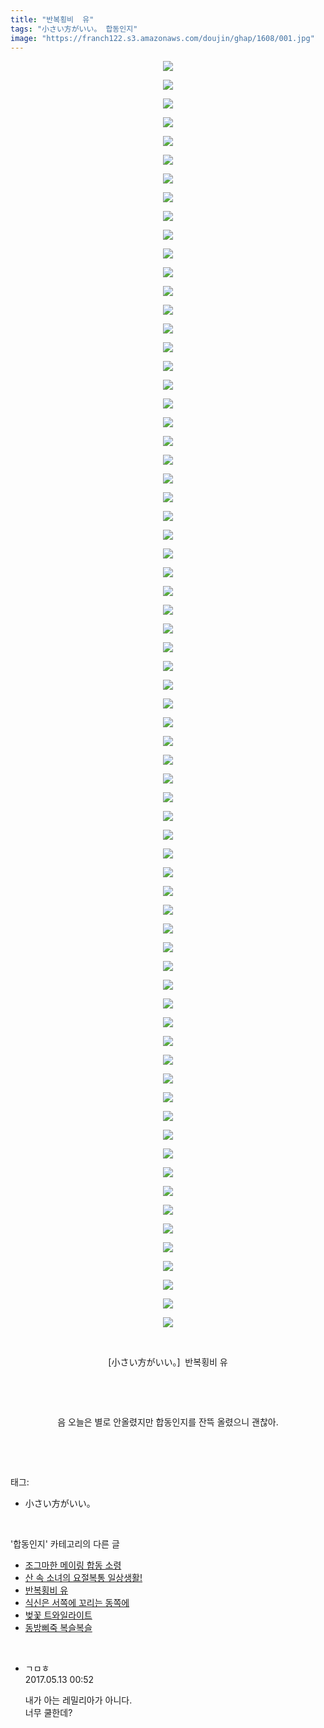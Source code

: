 ```yaml
---
title: "반복횡비  유"
tags: "小さい方がいい。 합동인지"
image: "https://franch122.s3.amazonaws.com/doujin/ghap/1608/001.jpg"
---
```

<div class="article">
<p style="text-align: center; clear: none; float: none;"><img src="{{ site.imgserver4 }}/ghap/1608/001.jpg"/></p>
<p style="text-align: center; clear: none; float: none;"><img src="{{ site.imgserver4 }}/ghap/1608/002.jpg"/></p>
<p style="text-align: center; clear: none; float: none;"><img src="{{ site.imgserver4 }}/ghap/1608/003.jpg"/></p>
<p style="text-align: center; clear: none; float: none;"><img src="{{ site.imgserver4 }}/ghap/1608/004.jpg"/></p>
<p style="text-align: center; clear: none; float: none;"><img src="{{ site.imgserver4 }}/ghap/1608/005.jpg"/></p>
<p style="text-align: center; clear: none; float: none;"><img src="{{ site.imgserver4 }}/ghap/1608/006.jpg"/></p>
<p style="text-align: center; clear: none; float: none;"><img src="{{ site.imgserver4 }}/ghap/1608/007.jpg"/></p>
<p style="text-align: center; clear: none; float: none;"><img src="{{ site.imgserver4 }}/ghap/1608/008.jpg"/></p>
<p style="text-align: center; clear: none; float: none;"><img src="{{ site.imgserver4 }}/ghap/1608/009.jpg"/></p>
<p style="text-align: center; clear: none; float: none;"><img src="{{ site.imgserver4 }}/ghap/1608/010.jpg"/></p>
<p style="text-align: center; clear: none; float: none;"><img src="{{ site.imgserver4 }}/ghap/1608/011.jpg"/></p>
<p style="text-align: center; clear: none; float: none;"><img src="{{ site.imgserver4 }}/ghap/1608/012.jpg"/></p>
<p style="text-align: center; clear: none; float: none;"><img src="{{ site.imgserver4 }}/ghap/1608/013.jpg"/></p>
<p style="text-align: center; clear: none; float: none;"><img src="{{ site.imgserver4 }}/ghap/1608/014.jpg"/></p>
<p style="text-align: center; clear: none; float: none;"><img src="{{ site.imgserver4 }}/ghap/1608/015.jpg"/></p>
<p style="text-align: center; clear: none; float: none;"><img src="{{ site.imgserver4 }}/ghap/1608/016.jpg"/></p>
<p style="text-align: center; clear: none; float: none;"><img src="{{ site.imgserver4 }}/ghap/1608/017.jpg"/></p>
<p style="text-align: center; clear: none; float: none;"><img src="{{ site.imgserver4 }}/ghap/1608/018.jpg"/></p>
<p style="text-align: center; clear: none; float: none;"><img src="{{ site.imgserver4 }}/ghap/1608/019.jpg"/></p>
<p style="text-align: center; clear: none; float: none;"><img src="{{ site.imgserver4 }}/ghap/1608/020.jpg"/></p>
<p style="text-align: center; clear: none; float: none;"><img src="{{ site.imgserver4 }}/ghap/1608/021.jpg"/></p>
<p style="text-align: center; clear: none; float: none;"><img src="{{ site.imgserver4 }}/ghap/1608/022.jpg"/></p>
<p style="text-align: center; clear: none; float: none;"><img src="{{ site.imgserver4 }}/ghap/1608/023.jpg"/></p>
<p style="text-align: center; clear: none; float: none;"><img src="{{ site.imgserver4 }}/ghap/1608/024.jpg"/></p>
<p style="text-align: center; clear: none; float: none;"><img src="{{ site.imgserver4 }}/ghap/1608/025.jpg"/></p>
<p style="text-align: center; clear: none; float: none;"><img src="{{ site.imgserver4 }}/ghap/1608/026.jpg"/></p>
<p style="text-align: center; clear: none; float: none;"><img src="{{ site.imgserver4 }}/ghap/1608/027.jpg"/></p>
<p style="text-align: center; clear: none; float: none;"><img src="{{ site.imgserver4 }}/ghap/1608/028.jpg"/></p>
<p style="text-align: center; clear: none; float: none;"><img src="{{ site.imgserver4 }}/ghap/1608/029.jpg"/></p>
<p style="text-align: center; clear: none; float: none;"><img src="{{ site.imgserver4 }}/ghap/1608/030.jpg"/></p>
<p style="text-align: center; clear: none; float: none;"><img src="{{ site.imgserver4 }}/ghap/1608/031.jpg"/></p>
<p style="text-align: center; clear: none; float: none;"><img src="{{ site.imgserver4 }}/ghap/1608/032.jpg"/></p>
<p style="text-align: center; clear: none; float: none;"><img src="{{ site.imgserver4 }}/ghap/1608/033.jpg"/></p>
<p style="text-align: center; clear: none; float: none;"><img src="{{ site.imgserver4 }}/ghap/1608/034.jpg"/></p>
<p style="text-align: center; clear: none; float: none;"><img src="{{ site.imgserver4 }}/ghap/1608/035.jpg"/></p>
<p style="text-align: center; clear: none; float: none;"><img src="{{ site.imgserver4 }}/ghap/1608/036.jpg"/></p>
<p style="text-align: center; clear: none; float: none;"><img src="{{ site.imgserver4 }}/ghap/1608/037.jpg"/></p>
<p style="text-align: center; clear: none; float: none;"><img src="{{ site.imgserver4 }}/ghap/1608/038.jpg"/></p>
<p style="text-align: center; clear: none; float: none;"><img src="{{ site.imgserver4 }}/ghap/1608/039.jpg"/></p>
<p style="text-align: center; clear: none; float: none;"><img src="{{ site.imgserver4 }}/ghap/1608/040.jpg"/></p>
<p style="text-align: center; clear: none; float: none;"><img src="{{ site.imgserver4 }}/ghap/1608/041.jpg"/></p>
<p style="text-align: center; clear: none; float: none;"><img src="{{ site.imgserver4 }}/ghap/1608/042.jpg"/></p>
<p style="text-align: center; clear: none; float: none;"><img src="{{ site.imgserver4 }}/ghap/1608/043.jpg"/></p>
<p style="text-align: center; clear: none; float: none;"><img src="{{ site.imgserver4 }}/ghap/1608/044.jpg"/></p>
<p style="text-align: center; clear: none; float: none;"><img src="{{ site.imgserver4 }}/ghap/1608/045.jpg"/></p>
<p style="text-align: center; clear: none; float: none;"><img src="{{ site.imgserver4 }}/ghap/1608/046.jpg"/></p>
<p style="text-align: center; clear: none; float: none;"><img src="{{ site.imgserver4 }}/ghap/1608/047.jpg"/></p>
<p style="text-align: center; clear: none; float: none;"><img src="{{ site.imgserver4 }}/ghap/1608/048.jpg"/></p>
<p style="text-align: center; clear: none; float: none;"><img src="{{ site.imgserver4 }}/ghap/1608/049.jpg"/></p>
<p style="text-align: center; clear: none; float: none;"><img src="{{ site.imgserver4 }}/ghap/1608/050.jpg"/></p>
<p style="text-align: center; clear: none; float: none;"><img src="{{ site.imgserver4 }}/ghap/1608/051.jpg"/></p>
<p style="text-align: center; clear: none; float: none;"><img src="{{ site.imgserver4 }}/ghap/1608/052.jpg"/></p>
<p style="text-align: center; clear: none; float: none;"><img src="{{ site.imgserver4 }}/ghap/1608/053.jpg"/></p>
<p style="text-align: center; clear: none; float: none;"><img src="{{ site.imgserver4 }}/ghap/1608/054.jpg"/></p>
<p style="text-align: center; clear: none; float: none;"><img src="{{ site.imgserver4 }}/ghap/1608/055.jpg"/></p>
<p style="text-align: center; clear: none; float: none;"><img src="{{ site.imgserver4 }}/ghap/1608/056.jpg"/></p>
<p style="text-align: center; clear: none; float: none;"><img src="{{ site.imgserver4 }}/ghap/1608/057.jpg"/></p>
<p style="text-align: center; clear: none; float: none;"><img src="{{ site.imgserver4 }}/ghap/1608/058.jpg"/></p>
<p style="text-align: center; clear: none; float: none;"><img src="{{ site.imgserver4 }}/ghap/1608/059.jpg"/></p>
<p style="text-align: center; clear: none; float: none;"><img src="{{ site.imgserver4 }}/ghap/1608/060.jpg"/></p>
<p style="text-align: center; clear: none; float: none;"><img src="{{ site.imgserver4 }}/ghap/1608/061.jpg"/></p>
<p style="text-align: center; clear: none; float: none;"><img src="{{ site.imgserver4 }}/ghap/1608/062.jpg"/></p>
<p style="text-align: center; clear: none; float: none;"><img src="{{ site.imgserver4 }}/ghap/1608/063.jpg"/></p>
<p style="text-align: center; clear: none; float: none;"><img src="{{ site.imgserver4 }}/ghap/1608/064.jpg"/></p>
<p style="text-align: center; clear: none; float: none;"><img src="{{ site.imgserver4 }}/ghap/1608/065.jpg"/></p>
<p style="text-align: center; clear: none; float: none;"><img src="{{ site.imgserver4 }}/ghap/1608/066.jpg"/></p>
<p style="text-align: center; clear: none; float: none;"><img src="{{ site.imgserver4 }}/ghap/1608/067.jpg"/></p>
<p style="text-align: center; clear: none; float: none;"><img src="{{ site.imgserver4 }}/ghap/1608/068.jpg"/></p>
<p style="text-align: center; clear: none; float: none;"><br/></p>
<p style="text-align: center; clear: none; float: none;">[小さい方がいい。]  반복횡비 유</p>
<p style="text-align: center; clear: none; float: none;"><br/></p>
<p style="text-align: center; clear: none; float: none;"><br/></p>
<p style="text-align: center; clear: none; float: none;">음 오늘은 별로 안올렸지만 합동인지를 잔뜩 올렸으니 괜찮아.</p>
<p><br/></p>
</div><br/>
<div class="tagTrail">
<p>태그: </p>
<ul>
<li>小さい方がいい。</li>
</ul>
</div><br/>
<div class="another">
<p>'합동인지' 카테고리의 다른 글</p>
<ul>
<li><a href="/ghap_1702">조그마한 메이링 합동 소령</a></li>
<li><a href="/ghap_1649">산 속 소녀의 요절복통 일상생활!</a></li>
<li><a href="/ghap_1608">반복횡비  유</a></li>
<li><a href="/ghap_1601">식신은 서쪽에 꼬리는 동쪽에</a></li>
<li><a href="/ghap_1595">벚꽃 트와일라이트</a></li>
<li><a href="/ghap_1540">동방삐죽 복슬복슬</a></li>
</ul>
</div><br/>
<div class="cb_module cb_fluid">
<div class="cb_wrt cb_profile">
<div class="comment">
<ul>
<li class="cb_thumb_off" id="comment14987591">
<div class="cb_comment_area">
<div class="cb_info_area">
<div class="cb_section">
<span class="cb_nick_name">ㄱㅁㅎ</span>
</div>
<div class="cb_section">
<span class="cb_date">2017.05.13 00:52 </span>
</div>
</div>
<div class="cb_dsc_comment">
<p class="cb_dsc">
											내가 아는 레밀리아가 아니다.<br/>
너무 쿨한데?
										</p>
</div>
</div></li>
</ul>
</div>
</div><!-- commentList close -->
</div><br/>
